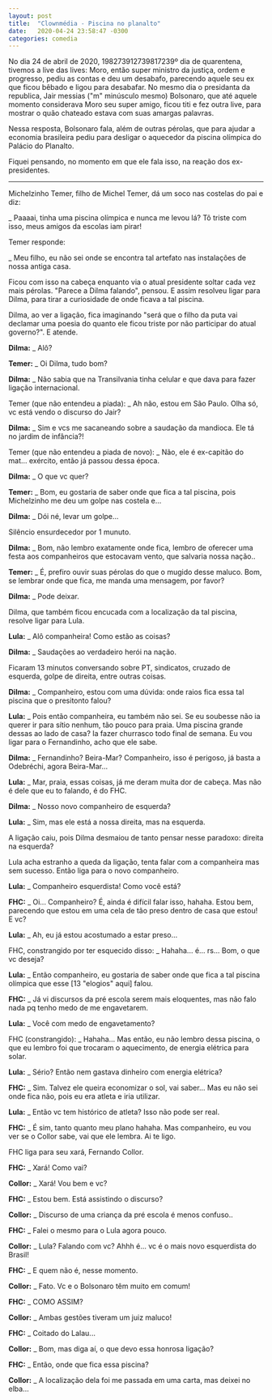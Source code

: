 ```yaml
---
layout: post
title:  "Clownmédia - Piscina no planalto"
date:   2020-04-24 23:58:47 -0300
categories: comedia
---
```


No dia 24 de abril de 2020, 198273912739817239º dia de quarentena, tivemos a live das lives: Moro, então super ministro da justiça, ordem e progresso, pediu as contas e deu um desabafo, parecendo aquele seu ex que ficou bêbado e ligou para desabafar. No mesmo dia o presidanta da republica, Jair messias ("m" minúsculo mesmo) Bolsonaro, que até aquele momento considerava Moro seu super amigo, ficou titi e fez outra live, para mostrar o quão chateado estava com suas amargas palavras.

Nessa resposta, Bolsonaro fala, além de outras pérolas, que para ajudar a economia brasileira pediu para desligar o aquecedor da piscina olímpica do Palácio do Planalto.

Fiquei pensando, no momento em que ele fala isso, na reação dos ex-presidentes.

--------------------------------------------------------------------------------

Michelzinho Temer, filho de Michel Temer, dá um soco nas costelas do pai e diz:

_ Paaaai, tinha uma piscina olímpica e nunca me levou lá? Tô triste com isso, meus amigos da escolas iam pirar!

Temer responde:

_ Meu filho, eu não sei onde se encontra tal artefato nas instalações de nossa antiga casa.

Ficou com isso na cabeça enquanto via o atual presidente soltar cada vez mais pérolas. "Parece a Dilma falando", pensou. E assim resolveu ligar para Dilma, para tirar a curiosidade de onde ficava a tal piscina.

Dilma, ao ver a ligação, fica imaginando "será que o filho da puta vai declamar uma poesia do quanto ele ficou triste por não participar do atual governo?". E atende.

**Dilma:** _ Alô?

**Temer:** _ Oi Dilma, tudo bom?

**Dilma:** _ Não sabia que na Transilvania tinha celular e que dava para fazer ligação internacional.

Temer (que não entendeu a piada): _ Ah não, estou em São Paulo. Olha só, vc está vendo o discurso do Jair?

**Dilma:** _ Sim e vcs me sacaneando sobre a saudação da mandioca. Ele tá no jardim de infância?!

Temer (que não entendeu a piada de novo): _ Não, ele é ex-capitão do mat... exército, então já passou dessa época. 

**Dilma:** _ O que vc quer?

**Temer:** _ Bom, eu gostaria de saber onde que fica a tal piscina, pois Michelzinho me deu um golpe nas costela e...

**Dilma:** _ Dói né, levar um golpe...

Silêncio ensurdecedor por 1 munuto.

**Dilma:** _ Bom, não lembro exatamente onde fica, lembro de oferecer uma festa aos companheiros que estocavam vento, que salvaria nossa nação..

**Temer:** _ É, prefiro ouvir suas pérolas do que o mugido desse maluco. Bom, se lembrar onde que fica, me manda uma mensagem, por favor?

**Dilma:** _ Pode deixar.

Dilma, que também ficou encucada com a localização da tal piscina, resolve ligar para Lula.

**Lula:** _ Alô companheira! Como estão as coisas?

**Dilma:** _ Saudações ao verdadeiro herói na nação.

Ficaram 13 minutos conversando sobre PT, sindicatos, cruzado de esquerda, golpe de direita, entre outras coisas.

**Dilma:** _ Companheiro, estou com uma dúvida: onde raios fica essa tal piscina que o presitonto falou?

**Lula:** _ Pois então companheira, eu também não sei. Se eu soubesse não ia querer ir para sítio nenhum, tão pouco para praia. Uma piscina grande dessas ao lado de casa? Ia fazer churrasco todo final de semana. Eu vou ligar para o Fernandinho, acho que ele sabe.

**Dilma:** _ Fernandinho? Beira-Mar? Companheiro, isso é perigoso, já basta a Odebréchi, agora Beira-Mar...

**Lula:** _ Mar, praia, essas coisas, já me deram muita dor de cabeça. Mas não é dele que eu to falando, é do FHC.

**Dilma:** _ Nosso novo companheiro de esquerda?

**Lula:** _ Sim, mas ele está a nossa direita, mas na esquerda.

A ligação caiu, pois Dilma desmaiou de tanto pensar nesse paradoxo: direita na esquerda?

Lula acha estranho a queda da ligação, tenta falar com a companheira mas sem sucesso. Então liga para o novo companheiro.

**Lula:** _ Companheiro esquerdista! Como você está?

**FHC:** _ Oi... Companheiro? É, ainda é difícil falar isso, hahaha. Estou bem, parecendo que estou em uma cela de tão preso dentro de casa que estou! E vc?

**Lula:** _ Ah, eu já estou acostumado a estar preso...

FHC, constrangido por ter esquecido disso: _ Hahaha... é... rs... Bom, o que vc deseja?

**Lula:** _ Então companheiro, eu gostaria de saber onde que fica a tal piscina olímpica que esse [13 "elogios" aqui] falou.

**FHC:** _ Já vi discursos da pré escola serem mais eloquentes, mas não falo nada pq tenho medo de me engavetarem.

**Lula:** _ Você com medo de engavetamento? 

FHC (constrangido): _ Hahaha... Mas então, eu não lembro dessa piscina, o que eu lembro foi que trocaram o aquecimento, de energia elétrica para solar.

**Lula:** _ Sério? Então nem gastava dinheiro com energia elétrica?

**FHC:** _ Sim. Talvez ele queira economizar o sol, vai saber... Mas eu não sei onde fica não, pois eu era atleta e iria utilizar.

**Lula:** _ Então vc tem histórico de atleta? Isso não pode ser real.

**FHC:** _ É sim, tanto quanto meu plano hahaha. Mas companheiro, eu vou ver se o Collor sabe, vai que ele lembra. Ai te ligo.

FHC liga para seu xará, Fernando Collor.

**FHC:** _ Xará! Como vai?

**Collor:** _ Xará! Vou bem e vc?

**FHC:** _ Estou bem. Está assistindo o discurso?

**Collor:** _ Discurso de uma criança da pré escola é menos confuso..

**FHC:** _ Falei o mesmo para o Lula agora pouco.

**Collor:** _ Lula? Falando com vc? Ahhh é... vc é o mais novo esquerdista do Brasil!

**FHC:** _ E quem não é, nesse momento.

**Collor:** _ Fato. Vc e o Bolsonaro têm muito em comum!

**FHC:** _ COMO ASSIM?

**Collor:** _ Ambas gestões tiveram um juiz maluco!

**FHC:** _ Coitado do Lalau...

**Collor:** _ Bom, mas diga aí, o que devo essa honrosa ligação?

**FHC:** _ Então, onde que fica essa piscina?

**Collor:** _ A localização dela foi me passada em uma carta, mas deixei no elba...
